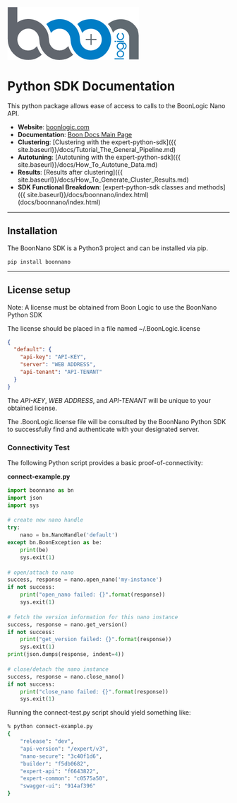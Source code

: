![Logo](https://github.com/boonlogic/expert-python-sdk/blob/master/docs/BoonLogic.png?raw=true)

# Python SDK Documentation
This python package allows ease of access to calls to the BoonLogic Nano API.

- __Website__: [boonlogic.com](https://boonlogic.com)
- __Documentation__: [Boon Docs Main Page](https://docs.boonlogic.com)
- __Clustering__: [Clustering with the expert-python-sdk]({{ site.baseurl}}/docs/Tutorial_The_General_Pipeline.md)
- __Autotuning__: [Autotuning with the expert-python-sdk]({{ site.baseurl}}/docs/How_To_Autotune_Data.md)
- __Results__: [Results after clustering]({{ site.baseurl}}/docs/How_To_Generate_Cluster_Results.md)
- __SDK Functional Breakdown__: [expert-python-sdk classes and methods]({{ site.baseurl}}/docs/boonnano/index.html)(docs/boonnano/index.html)

---------
## Installation

The BoonNano SDK is a Python3 project and can be installed via pip.

```
pip install boonnano
```

---------
## License setup

Note: A license must be obtained from Boon Logic to use the BoonNano Python SDK

The license should be placed in a file named ~/.BoonLogic.license

```json
{
  "default": {
    "api-key": "API-KEY",
    "server": "WEB ADDRESS",
    "api-tenant": "API-TENANT"
  }
}
```

The *API-KEY*, *WEB ADDRESS*, and *API-TENANT* will be unique to your obtained license.

The .BoonLogic.license file will be consulted by the BoonNano Python SDK to successfully find and authenticate with your designated server.


### Connectivity Test

The following Python script provides a basic proof-of-connectivity:

**connect-example.py**

```python
import boonnano as bn
import json
import sys

# create new nano handle
try:
    nano = bn.NanoHandle('default')
except bn.BoonException as be:
    print(be)
    sys.exit(1)

# open/attach to nano
success, response = nano.open_nano('my-instance')
if not success:
    print("open_nano failed: {}".format(response))
    sys.exit(1)

# fetch the version information for this nano instance
success, response = nano.get_version()
if not success:
    print("get_version failed: {}".format(response))
    sys.exit(1)
print(json.dumps(response, indent=4))

# close/detach the nano instance
success, response = nano.close_nano()
if not success:
    print("close_nano failed: {}".format(response))
    sys.exit(1)

```

Running the connect-test.py script should yield something like:

```sh
% python connect-example.py
{
    "release": "dev",
    "api-version": "/expert/v3",
    "nano-secure": "3c40f1d6",
    "builder": "f5db0682",
    "expert-api": "f6643822",
    "expert-common": "c0575a50",
    "swagger-ui": "914af396"
}
```
